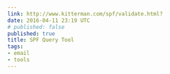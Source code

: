 ```yaml
---
link: http://www.kitterman.com/spf/validate.html?
date: 2016-04-11 23:19 UTC
# published: false
published: true
title: SPF Query Tool
tags:
- email
- tools
---
```



